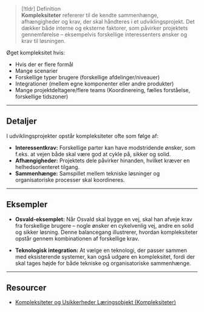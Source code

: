 
>[!tldr] Definition  
>**Kompleksiteter** refererer til de kendte sammenhænge, afhængigheder og krav, der skal håndteres i et udviklingsprojekt. Det dækker både interne og eksterne faktorer, som påvirker projektets gennemførelse – eksempelvis forskellige interessenters ønsker og krav til løsningen.


Øget kompleksitet hvis:
- Hvis der er flere formål
- Mange scenarier
- Forskellige typer brugere (forskellige afdelinger/niveauer)
- Integrationer (mellem egne komponenter eller andre produkter)
- Mange projektdeltagere/flere teams (Koordinereing, fælles forståelse, forskellige tidszoner)

---

## Detaljer
I udviklingsprojekter opstår kompleksiteter ofte som følge af:
- **Interessentkrav:** Forskellige parter kan have modstridende ønsker, som f.eks. at vejen både skal være god at cykle på, sikker og solid.
- **Afhængigheder:** Projektets dele påvirker hinanden, hvilket kræver en helhedsorienteret tilgang.
- **Sammenhænge:** Samspillet mellem tekniske løsninger og organisatoriske processer skal koordineres.

---

## Eksempler
- **Osvald-eksemplet:** Når Osvald skal bygge en vej, skal han afveje krav fra forskellige brugere – nogle ønsker en cykelvenlig vej, andre en solid og sikker løsning. Denne balancegang illustrerer, hvordan kompleksiteter opstår gennem kombinationen af forskellige krav.

- **Teknologisk integration:** At vælge en teknologi, der passer sammen med eksisterende systemer, kan også udgøre en kompleksitet, fordi der skal tages højde for både tekniske og organisatoriske sammenhænge.

---

## Resourcer
- [Kompleksiteter og Usikkerheder Læringsobjekt (Kompleksiteter)](https://scorm.itslearning.com/data/3289/C8967/ims_import_7/scormcontent/index.html#/lessons/pB0fiscE6mt0pyoMZA1q19XDHyrUCxcO)